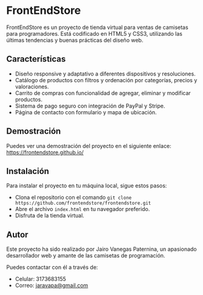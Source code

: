 # FrontEndStore

FrontEndStore es un proyecto de tienda virtual para ventas de camisetas para programadores. Está codificado en HTML5 y CSS3, utilizando las últimas tendencias y buenas prácticas del diseño web.

## Características

- Diseño responsive y adaptativo a diferentes dispositivos y resoluciones.
- Catálogo de productos con filtros y ordenación por categorías, precios y valoraciones.
- Carrito de compras con funcionalidad de agregar, eliminar y modificar productos.
- Sistema de pago seguro con integración de PayPal y Stripe.
- Página de contacto con formulario y mapa de ubicación.

## Demostración

Puedes ver una demostración del proyecto en el siguiente enlace: https://frontendstore.github.io/

## Instalación

Para instalar el proyecto en tu máquina local, sigue estos pasos:

- Clona el repositorio con el comando `git clone https://github.com/frontendstore/frontendstore.git`
- Abre el archivo `index.html` en tu navegador preferido.
- Disfruta de la tienda virtual.

## Autor

Este proyecto ha sido realizado por Jairo Vanegas Paternina, un apasionado desarrollador web y amante de las camisetas de programación.

Puedes contactar con él a través de:

- Celular: 3173683155
- Correo: jaravapa@gmail.com
